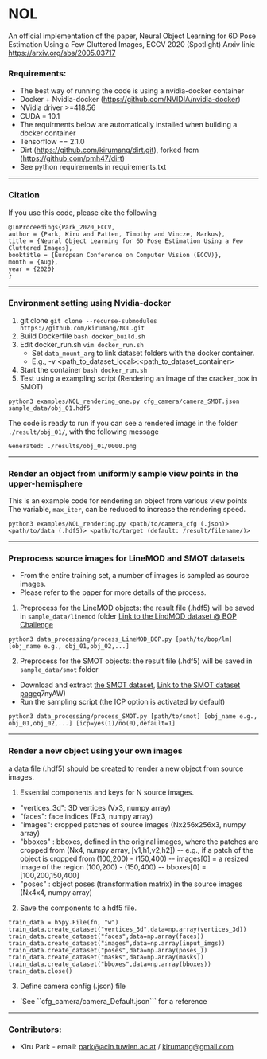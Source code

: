 # NOL
An official implementation of the paper, Neural Object Learning for 6D Pose Estimation Using a Few Cluttered Images, ECCV 2020 (Spotlight)
Arxiv link: https://arxiv.org/abs/2005.03717

### Requirements:
* The best way of running the code is using a nvidia-docker container
* Docker + Nvidia-docker (https://github.com/NVIDIA/nvidia-docker)
* NVidia driver >=418.56
* CUDA = 10.1
* The requirments below are automatically installed when building a docker container
* Tensorflow == 2.1.0
* Dirt (https://github.com/kirumang/dirt.git), forked from (https://github.com/pmh47/dirt)
* See python requirements in requirements.txt

---
### Citation
If you use this code, please cite the following
```
@InProceedings{Park_2020_ECCV,
author = {Park, Kiru and Patten, Timothy and Vincze, Markus},
title = {Neural Object Learning for 6D Pose Estimation Using a Few Cluttered Images},
booktitle = {European Conference on Computer Vision (ECCV)},
month = {Aug},
year = {2020}
}
```

---
### Environment setting using Nvidia-docker
1. git clone ```git clone --recurse-submodules https://github.com/kirumang/NOL.git```
2. Build Dockerfile ```bash docker_build.sh```
3. Edit docker_run.sh ```vim docker_run.sh```   
   - Set ```data_mount_arg``` to link dataset folders with the docker container.
   - E.g., -v <path_to_dataset_local>:<path_to_dataset_container>
4. Start the container ```bash docker_run.sh```
5. Test using a exampling script (Rendering an image of the cracker_box in SMOT)

```
python3 examples/NOL_rendering_one.py cfg_camera/camera_SMOT.json sample_data/obj_01.hdf5
```

The code is ready to run if you can see a rendered image in the folder ```./result/obj_01/```,
with the following message
```
Generated: ./results/obj_01/0000.png
```

---
### Render an object from uniformly sample view points in the upper-hemisphere
This is an example code for rendering an object from various view points
The variable, ```max_iter```, can be reduced to increase the rendering speed.
```
python3 examples/NOL_rendering.py <path/to/camera_cfg (.json)> <path/to/data (.hdf5)> <path/to/target (default: /result/filename/)>
```

---
### Preprocess source images  for LineMOD and SMOT datasets
- From the entire training set, a number of images is sampled as source images.
- Please refer to the paper for more details of the process.

1. Preprocess for the LineMOD objects: the result file (.hdf5) will be saved in ```sample_data/linemod``` folder
[Link to the LindMOD dataset @ BOP Challenge](https://bop.felk.cvut.cz/datasets/)
```
python3 data_processing/process_LineMOD_BOP.py [path/to/bop/lm] [obj_name e.g., obj_01,obj_02,...]
```

2. Preprocess for the SMOT objects: the result file (.hdf5) will be saved in ```sample_data/smot``` folder
- Download and extract [the SMOT dataset](https://data.acin.tuwien.ac.at/index.php/s/JWsggGxLIq7nyAW), [Link to the SMOT dataset page](https://www.acin.tuwien.ac.at/en/vision-for-robotics/software-tools/smot)q7nyAW)
- Run the sampling script (the ICP option is activated by default)
```
python3 data_processing/process_SMOT.py [path/to/smot] [obj_name e.g., obj_01,obj_02,...] [icp=yes(1)/no(0),default=1]
```

---
### Render a new object using your own images
a data file (.hdf5) should be created to render a new object from source images.
1. Essential components and keys for N source images. 
- "vertices_3d": 3D vertices (Vx3, numpy array)
- "faces": face indices (Fx3, numpy array)
- "images": cropped patches of source images (Nx256x256x3, numpy array)
- "bboxes" : bboxes, defined in the original images, where the patches are cropped from (Nx4, numpy array, [v1,h1,v2,h2]) 
-- e.g., if a patch of the object is cropped from (100,200) - (150,400)
-- images[0] = a resized image of the region (100,200) - (150,400)
-- bboxes[0] = [100,200,150,400]
- "poses" : object poses (transformation matrix) in the source images (Nx4x4, numpy array)

2. Save the components to a hdf5 file.
```
train_data = h5py.File(fn, "w")
train_data.create_dataset("vertices_3d",data=np.array(vertices_3d))
train_data.create_dataset("faces",data=np.array(faces))
train_data.create_dataset("images",data=np.array(input_imgs))
train_data.create_dataset("poses",data=np.array(poses_))
train_data.create_dataset("masks",data=np.array(masks))
train_data.create_dataset("bboxes",data=np.array(bboxes))
train_data.close() 
```
3. Define camera config (.json) file
- `See ``cfg_camera/camera_Default.json``` for a reference

---
### Contributors:
* Kiru Park - email: park@acin.tuwien.ac.at / kirumang@gmail.com






